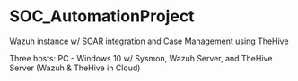 # SOC_AutomationProject
Wazuh instance w/ SOAR integration and Case Management using TheHive

Three hosts: PC - Windows 10 w/ Sysmon, Wazuh Server, and TheHive Server (Wazuh & TheHive in Cloud)

